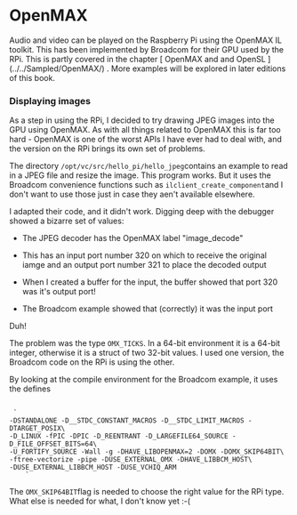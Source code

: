 #  OpenMAX 

Audio and video can be played on the Raspberry Pi using the OpenMAX IL
      toolkit. This has been implemented by Broadcom for their GPU used by the
      RPi.  This is partly covered
      in the chapter
 [ OpenMAX and and OpenSL ] (../../Sampled/OpenMAX/)
.
      More examples will be explored in later editions of this book.

###  Displaying images 

As a step in using the RPi, I decided to try drawing JPEG
      images into the GPU using OpenMAX. As with all things related
      to OpenMAX this is far too hard - OpenMAX is one of the worst
      APIs I have ever had to deal with, and the version on the RPi
      brings its own set of problems.

The directory
 `/opt/vc/src/hello_pi/hello_jpeg`contains an example to read in a JPEG file and resize
      the image. This program works. But it uses the Broadcom
      convenience functions such as
 `ilclient_create_component`and I don't want to use those just in case they aen't available
      elsewhere.

I adapted their code, and it didn't work.
      Digging deep with the debugger showed a bizarre set of values:

+  The JPEG decoder has the OpenMAX label "image_decode"


+  This has an input port number 320 on which to receive
	  the original iamge and an output port number 321 to place
	  the decoded output


+  When I created a buffer for the input, the buffer showed
	  that port 320 was it's output port!


+  The Broadcom example showed that (correctly) it was the
	  input port


Duh!

The problem was the type
 `OMX_TICKS`. In a 64-bit
      environment it is a 64-bit integer, otherwise it is a struct
      of two 32-bit values. I used one version, the Broadcom code
      on the RPi is using the other.

By looking at the compile environment for the Broadcom example,
      it uses the defines
```

 `
-DSTANDALONE -D__STDC_CONSTANT_MACROS -D__STDC_LIMIT_MACROS -DTARGET_POSIX\
-D_LINUX -fPIC -DPIC -D_REENTRANT -D_LARGEFILE64_SOURCE -D_FILE_OFFSET_BITS=64\
-U_FORTIFY_SOURCE -Wall -g -DHAVE_LIBOPENMAX=2 -DOMX -DOMX_SKIP64BIT\
-ftree-vectorize -pipe -DUSE_EXTERNAL_OMX -DHAVE_LIBBCM_HOST\
-DUSE_EXTERNAL_LIBBCM_HOST -DUSE_VCHIQ_ARM
	`

```
The
 `OMX_SKIP64BIT`flag is needed to choose the right
      value for the RPi type. What else is needed for what, 
      I don't know yet :-(

